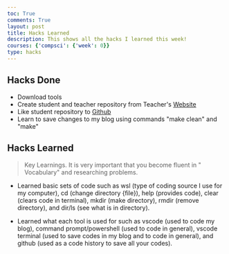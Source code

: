 ```yaml
---
toc: True
comments: True
layout: post
title: Hacks Learned
description: This shows all the hacks I learned this week!
courses: {'compsci': {'week': 0}}
type: hacks
---
```

## Hacks Done
- Download tools
- Create student and teacher repository from Teacher's [Website](https://nighthawkcoders.github.io/teacher//5.a/c4.1/2023/08/16/github_pages_setup_IPYNB_2_.html)
- Like student repository to [Github](github.com)
- Learn to save changes to my blog using commands "make clean" and "make"

## Hacks Learned
> Key Learnings.  It is very important that you become fluent in " Vocabulary" and researching problems.

- Learned basic sets of code such as wsl (type of coding source I use for my computer), cd (change directory {file}), help (provides code), clear (clears code in terminal), mkdir (make directory), rmdir (remove directory), and dir/ls (see what is in directory).

- Learned what each tool is used for such as vscode (used to code my blog), command prompt/powershell (used to code in general), vscode terminal (used to save codes in my blog and to code in general), and github (used as a code history to save all your codes).